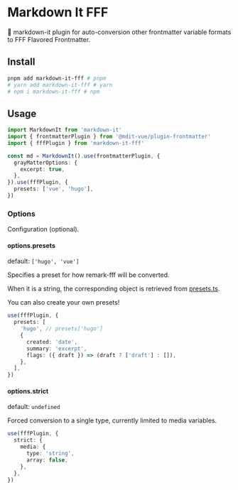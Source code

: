 # Markdown It **FFF**

🌟 markdown-it plugin for auto-conversion other frontmatter variable formats to FFF Flavored Frontmatter.

## Install

```sh
pnpm add markdown-it-fff # pnpm
# yarn add markdown-it-fff # yarn
# npm i markdown-it-fff # npm
```

## Usage

```ts
import MarkdownIt from 'markdown-it'
import { frontmatterPlugin } from '@mdit-vue/plugin-frontmatter'
import { fffPlugin } from 'markdown-it-fff'

const md = MarkdownIt().use(frontmatterPlugin, {
  grayMatterOptions: {
    excerpt: true,
  },
}).use(fffPlugin, {
  presets: ['vue', 'hugo'],
})
```

### Options

Configuration (optional).

#### options.presets

default: `['hugo', 'vue']`

Specifies a preset for how remark-fff will be converted.

When it is a string, the corresponding object is retrieved from [presets.ts](src/presets.ts).

You can also create your own presets!

```ts
use(fffPlugin, {
  presets: [
    'hugo', // presets['hugo']
    {
      created: 'date',
      summary: 'excerpt',
      flags: ({ draft }) => (draft ? ['draft'] : []),
    },
  ],
})
```

#### options.strict

default: `undefined`

Forced conversion to a single type, currently limited to media variables.

```ts
use(fffPlugin, {
  strict: {
    media: {
      type: 'string',
      array: false,
    },
  },
})
```
